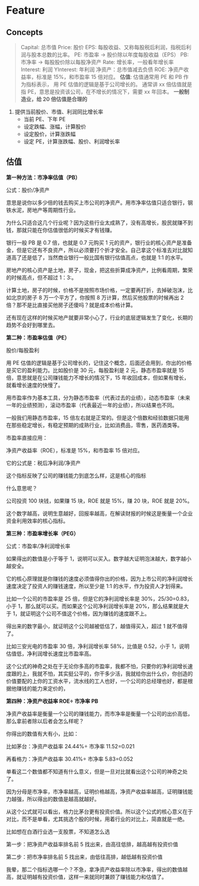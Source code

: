# Feature

## Concepts

> Capital: 总市值
> Price: 股价
> EPS: 每股收益、又称每股税后利润，指税后利润与股本总数的比率。
> PE: 市盈率 -> 股价除以年度每股收益（EPS）
> PB: 市净率 -> 每股股价除以每股净资产
> Rate: 增长率，一般看年增长率
> Interest: 利润
> YInterest: 年利润
> 净资产：总市值减去负债
> ROE: 净资产收益率，标准是 15%，和市盈率 15 倍对应。
> **估值**: 估值通常用 PE 和 PB 作为指标表示， 用 PE 估值的逻辑是基于公司增长的。 通常讲 xx 倍估值就是指 PE，意思是投资该公司，在不增长的情况下，需要 xx 年回本。
> **一般制造业，给 20 倍估值是合理的**

1. 提供当前股价、市值、利润同比增长率
   - 当前 PE、下年 PE
   - 设定跌幅、涨幅，计算股价
   - 设定股价，计算涨跌幅
   - 设定 PE，计算涨跌幅、股价、利润增长率

## 估值

**第一种方法：市净率估值（PB）**

公式：股价/净资产

意思是说你以多少倍的钱去购买上市公司的净资产。用市净率估值只适合银行，钢铁水泥，房地产等周期性行业。

为什么只适合这几个行业呢？因为这些行业太成熟了，没有高增长，股民就赚不到钱，那就只能在你估值很低的时候买才有钱赚。

银行一般 PB 是 0.7 倍，也就是 0.7 元购买 1 元的资产，银行业的核心资产是准备金，但是它还有不良资产，所以必须要打个折才安全。自己拿这个标准去对比就知道高了还是低了，当然商业银行一般比国有银行估值高点，也就是 1:1 的水平。

房地产的核心资产是土地，房子，现金，把这些折算成净资产，比例看周期，繁荣的时候高点，但不超过 1：3:。

计算土地，房子的时候，价格不是按照市场价格，一定要再打折，去掉破泡沫，比如北京的房子 8 万一个平方了，你按照 8 万计算，然后买他股票的时候再出 2 倍？那不是比直接买他房子还傻吗？就是成本价格计算。

还有现在这样的时候买地产就要非常小心了，行业的底层逻辑发生了变化，长期的趋势不会好到哪里去。

**第二种：市盈率估值（PE）**

股价/每股盈利

用 PE 估值的逻辑是基于公司增长的，记住这个概念，后面还会用到，你出的价格是买它的盈利能力。比如股价是 30 元，每股盈利是 2 元，静态市盈率就是 15 倍，意思就是在公司赚钱能力不增长的情况下，15 年收回成本，但如果有增长，就看增长速度的快慢了。

用市盈率作为基本工具，分为静态市盈率（代表过去的业绩），动态市盈率（未来一年的业绩预测），滚动市盈率（代表最近一年的业绩），所以结果也不同。

一般我们用静态市盈率，15 倍左右就是正常的。但是这个倍数和经验数据只能用在那些稳定增长，有稳定预期的成熟行业，比如消费品，零售，医药酒类等。

市盈率直接应用：

净资产收益率（ROE），标准是 15%，和市盈率 15 倍对应。

它的公式是：税后净利润/净资产

这个指标反映了公司的赚钱能力到底怎么样，这是核心的指标

什么意思呢？

公司投资 100 块钱，如果赚 15 块，ROE 就是 15%，赚 20 块，ROE 就是 20%。

这个数字越高，说明生意越好，回报率越高，在解读财报的时候这是衡量一个企业资金利用效率的核心指标。

**第三种：市盈率增长率（PEG）**

公式：市盈率/净利润增长率

如果得出的数值是小于等于 1，说明可以买入。数字越大证明泡沫越大，数字越小越安全。

它的核心原理就是你赚钱的速度必须值得你出的价格，因为上市公司的净利润增长速度决定了投资人的赚钱速度，所以至少是 1:1 的水平，作为投资人才划得来。

比如一个公司的市盈率是 25 倍，但是它的净利润增长率是 30%，25/30=0.83，小于 1，那么就可以买。而如果这个公司净利润增长率是 20%，那么结果就是大于 1，就证明这个公司不值这个价格，因为赚钱的速度跟不上。

得出来的数字最小，就证明这个公司越被低估了，越值得买入，超过 1 就不值得了。

比如三安光电的市盈率 30 倍，净利润增长率 58%，比值是 0.52，小于 1，说明估值低，净利润增长速度比市盈率高。

这个公式的神奇之处在于无论你多高的市盈率，我都不怕，只要你的净利润增长速度跟的上，我就不怕，其实挺公平的，你干多少活，我就给你出什么价，你创造的价值要配的上你的工资水平，流水线的工人也好，一个公司的总经理也好，都是根据他赚钱的能力来定价的，

**第四种：净资产收益率 ROE÷ 市净率 PB**

净资产收益率是衡量一个公司的赚钱能力，而市净率是衡量一个公司的出价高低，那么拿前者除以后者会怎么样呢？

你得出的数值有大有小，比如：

比如茅台：净资产收益率 24.44%÷ 市净率 11.52=0.021

再看格力：净资产收益率 30.41%÷ 市净率 5.83=0.052

单看这二个数值都不知道有什么意义，但是一旦对比就看出这个公司的神奇之处了。

因为分母是市净率，市净率越高，证明价格越高，净资产收益率越高，证明赚钱能力越强，所以得出的数值是越高就越好。

从这个公式就可以看出，格力比茅台更有投资价值。所以这个公式的核心意义在于对比，而不是单看，尤其挑选个股的时候，用着行业的对比上，简直就是一绝。

比如想在白酒行业选一支股票，不知道怎么选

第一步：把净资产收益率排名前 5 找出来，由高往低排，越高越有投资价值

第二步：把市净率排名前 5 找出来，由低往高排，越低越有投资价值

我晕，那二个指标选哪一个？不急，拿净资产收益率除以市净率，得出的数值越高，就证明越有投资价值，这样一来就同时兼顾了赚钱能力和估值了。
